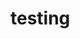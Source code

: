 
<h1> testing </h1>

<div id="text"></div>
 
<script>
document.getElementById("text").innerHTML = "Text added by JavaScript code";
</script>
 
